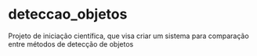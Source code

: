 # deteccao_objetos
Projeto de iniciação científica, que visa criar um sistema para comparação entre métodos de detecção de objetos
